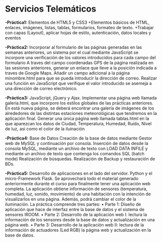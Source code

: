 # Servicios Telemáticos

**-Práctica1:** Elementos de HTML5 y CSS3
+Elementos básicos de HTML, enlaces, imágenes, listas, tablas, formularios, formateo de texto.
+Trabajar con capas (Layout), aplicar hojas de estilo, autenticación, datos locales y eventos

**-Práctica2:** Incorporar al formulario de las páginas generadas en las semanas anteriores, un sistema por el cual mediante
JavaScript se incorpore una verificación de los valores introducidos para cada campo del formulario
A traves del campo coordenadas GPS de la página realizada en las sesiones anteriores, generar un
enlace que lleve a la posición indicada a traves de Google Maps.
Añadir un campo adicional a la página minombre.html para que se pueda introducir la dirección de
correo. Realizar una función en JavaScript que verifique el valor introducido se asemeja a una
dirección de correo electrónico.

**-Práctica3:** JavaScript, jQuery y Ajax.
Implementar una página web llamada galería.html, que incorpore los estilos globales de las prácticas anteriores. En está nueva página, se deberá encontrar una galería de imágenes de los alrededores de las distintas estaciones meteorológicas que tendremos en la aplicación final.
Generar una única página web llamada tablas.html en la que aparezcan los datos de Ciudad, Temperatura, Humedad, Ruido, Nivel de luz, asi como el color de la iluinación

**-Práctica4:** Base de Datos
Creación de la base de datos mediante Gestor web de MySQL y continuación por consola.
Inserción de datos desde la consola MySQL, mediante un archivo de texto con LOAD DATA INFILE y mediante un archivo de texto que contenga los comandos SQL (batch mode)
Realización de búsquedas.
Realización de Backup y restauración de BDs.

**-Práctica5:** Desarrollo de aplicaciones en el lado del servidor. Python y el micro-Framework Flask.
Se aprovechará todo el material generado anteriormente durante el curso para finalmente tener una aplicación web completa.
La aplicación obtiene información de sensores (temperatura, humedad, luz, sonido, movimiento) de una habitación con la intención de visualizarlos en una página. Además, podrá cambiar el color de la iluminación.
La práctica comprende tres partes:
• Parte 1: Diseño de aplicación que hace de interfaz entre la base de datos y el sistema de
sensores IROOM.
• Parte 2: Desarrollo de la aplicación web I: lectura la información de los sensores desde la base
de datos y actualización en una página web.
• Parte 3: Desarrollo de la aplicación web II: lectura de la información de actuadores (Led RGB)
la página web y actualización en la base de datos.

